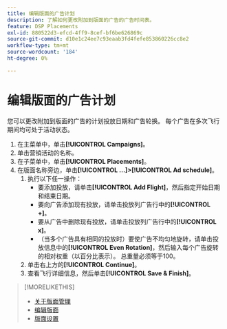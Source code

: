 ```yaml
---
title: 编辑版面的广告计划
description: 了解如何更改附加到版面的广告的广告时间表。
feature: DSP Placements
exl-id: 880522d3-efcd-4ff9-8cef-bf6be626869c
source-git-commit: d10e1c24ee7c93eaab3fd4fefe853860226cc8e2
workflow-type: tm+mt
source-wordcount: '184'
ht-degree: 0%

---
```


# 编辑版面的广告计划

<!-- Some placements don't have this option. Clarify which placement types aren't eligible -- just simple ad serving placements (PG ones seem okay)? And anything else? -->

您可以更改附加到版面的广告的计划投放日期和广告轮换。 每个广告在多次飞行期间均可处于活动状态。

1. 在主菜单中，单击&#x200B;**[!UICONTROL Campaigns]**。
1. 单击营销活动的名称。
1. 在子菜单中，单击&#x200B;**[!UICONTROL Placements]**。
1. 在版面名称旁边，单击&#x200B;**[!UICONTROL ...]>[!UICONTROL Ad schedule]**。
   1. 执行以下任一操作：
      * 要添加投放，请单击&#x200B;**[!UICONTROL Add Flight]**，然后指定开始日期和结束日期。
      * 要向广告添加现有投放，请单击投放列广告行中的&#x200B;**[!UICONTROL +]**。
      * 要从广告中删除现有投放，请单击投放列广告行中的&#x200B;**[!UICONTROL x]**。
      * （当多个广告具有相同的投放时）要使广告不均匀地旋转，请单击投放信息中的&#x200B;**[!UICONTROL Even Rotation]**，然后输入每个广告旋转的相对权重（以百分比表示）。
总重量必须等于100。
   1. 单击右上方的&#x200B;**[!UICONTROL Continue]**。
   1. 查看飞行详细信息，然后单击&#x200B;**[!UICONTROL Save & Finish]**。

>[!MORELIKETHIS]
>
>* [关于版面管理](placement-about.md)
>* [编辑版面](placement-edit.md)
>* [版面设置](placement-settings.md)

